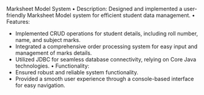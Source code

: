 Marksheet Model System 
•	Description: Designed and implemented a user-friendly Marksheet Model system for efficient student data management.
•	Features:
  - Implemented CRUD operations for student details, including roll number, name, and subject marks.
  - Integrated a comprehensive order processing system for easy input and management of marks details.
  - Utilized JDBC for seamless database connectivity, relying on Core Java technologies.
•	Functionality:
  - Ensured robust and reliable system functionality.
  - Provided a smooth user experience through a console-based interface for easy navigation.

